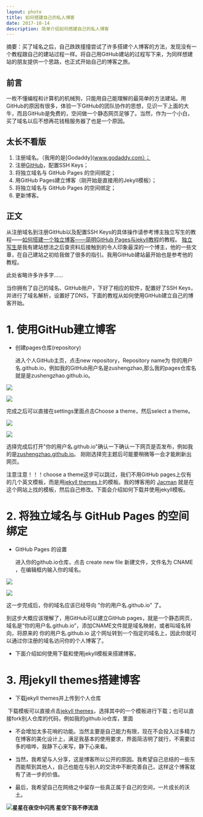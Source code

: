 ```yaml
---
layout: photo
title: 如何搭建自己的私人博客
date: 2017-10-14 
description: 简单介绍如何搭建自己的私人博客
---
```


摘要：买了域名之后，自己跌跌撞撞尝试了许多搭建个人博客的方法，发现没有一个教程跟自己的建站过程一样。将自己用GitHub建站的过程写下来，为同样想建站的朋友提供一个思路，也正式开始自己的博客之旅。

## 前言

一枚不懂编程和计算机的机械狗，只能用自己能理解的最简单的方法建站。用GitHub的原因有很多，体验一下GitHub的团队协作的思想，见识一下上面的大牛，而且GitHub是免费的，空间做一个静态网页足够了。当然，作为一个小白，买了域名以后不想再花钱租服务器了也是一个原因。

## 太长不看版

1. 注册域名。（我用的是[Godaddy](www.godaddy.com）；
2. 注册[GitHub](www.github.com)，配置SSH Keys；
3. 将独立域名与 GitHub Pages 的空间绑定；
5. 用GitHub Pages建立博客（刚开始是直接用的Jekyll模板）；
6. 将独立域名与 GitHub Pages 的空间绑定；
7. 更新博客。

## 正文

  从注册域名到注册GitHub以及配置SSH Keys的具体操作请参考博主独立写生的教程——[如何搭建一个独立博客——简明GitHub Pages与jekyll教程](http://www.cnfeat.com/blog/2014/05/10/how-to-build-a-blog/)的教程。
[独立写生](www.cnfeat.com)是我有建站想法之后查资料后接触到的令人印象最深的一个博主，他的一些文章，在自己建站之初给我做了很多的指引。我用GitHub建站最开始也是参考他的教程。

此处省略许多许多字......

  当你拥有了自己的域名、GitHub账户，下好了相应的软件，配置好了SSH Keys，并进行了域名解析，设置好了DNS，下面的教程从如何使用GitHub建立自己的博客开始。

# 1. 使用GitHub建立博客

- 创建pages仓库(repository)

  进入个人GitHub主页，点击new repository，Repository name为 你的用户名.github.io，例如我的GitHub用户名是zushengzhao,那么我的pages仓库名就是是zushengzhao.github.io。

![](http://oxt33qs1f.bkt.clouddn.com/1.jpg)

![](http://oxt33qs1f.bkt.clouddn.com/2.jpg)

  完成之后可以直接在settings里面点击Choose a theme，然后select a theme。

![](http://oxt33qs1f.bkt.clouddn.com/3.jpg)

![](http://oxt33qs1f.bkt.clouddn.com/4.jpg)

  选择完成后打开"你的用户名.github.io"确认一下确认一下网页是否发布，例如我的是[zushengzhao.github.io](zushengzhao.github.io)。
刚刚选择完主题后可能要稍微等一会才能刷新出网页。

  注意注意！！！choose a theme这步可以跳过，我们不用GitHub pages上仅有的几个英文模板，而是用[jekyll themes](http://jekyllthemes.org/)上的模板。我的博客用的 [Jacman](http://jekyllthemes.org/themes/jacman/) 就是在这个网站上找的模板，然后自己修改。下面会介绍如何下载并使用jekyll模板。

# 2. 将独立域名与 GitHub Pages 的空间绑定

- GitHub Pages 的设置

  进入你的github.io仓库，点击 create new file 新建文件，文件名为 CNAME ，在编辑框内输入你的域名。

![](http://oxt33qs1f.bkt.clouddn.com/5.jpg)

![](http://oxt33qs1f.bkt.clouddn.com/6.jpg)

  这一步完成后，你的域名应该已经导向 "你的用户名.github.io" 了。

  到这步大概应该理解了，用GitHub可以建立GitHub pages，就是一个静态网页，域名是“你的用户名.github.io”，添加CNAME文件就是域名映射，或者叫域名转向，将原来的 你的用户名.github.io 这个网址转到一个指定的域名上，因此你就可以通过你注册的域名访问你的个人博客了。

- 下面介绍如何使用下载和使用jekyll模板来搭建博客。

# 3. 用jekyll themes搭建博客

- 下载jekyll themes并上传到个人仓库

  下载模板可以直接点击[jekyll themes](http://jekyllthemes.org/)，选择其中的一个模板进行下载；也可以直接fork别人仓库的代码，例如我的github.io仓库，里面



- 不会增加太多花哨的功能。当然主要是自己能力有限，现在不会投入过多精力在博客的美化设计上，满足我基本的使用要求，界面简洁明了就行，不需要过多的喧哗，我静下心来写，静下心来看。

- 当然，我希望与人分享，这是博客所以公开的原因。我希望自己总结的一些东西能帮到其他人，自己也能在与别人的交流中不断完善自己，这样这个博客就有了进一步的价值。

- 最后，我希望自己在网络之中留存一些真正属于自己的空间，一片成长的沃土。
<!-- more -->

**![星星在夜空中闪亮  星空下我不停流浪](http://oxt33qs1f.bkt.clouddn.com/IMG_20170429_000155.jpg)**


